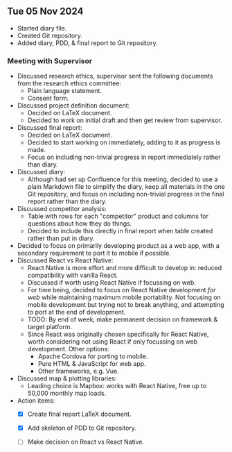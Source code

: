 ## Tue 05 Nov 2024
- Started diary file.
- Created Git repository.
- Added diary, PDD, & final report to Git repository.

### Meeting with Supervisor
- Discussed research ethics, supervisor sent the following documents from the research ethics committee:
  - Plain language statement.
  - Consent form.
- Discussed project definition document:
  - Decided on LaTeX document.
  - Decided to work on initial draft and then get review from supervisor.
- Discussed final report:
  - Decided on LaTeX document.
  - Decided to start working on immediately, adding to it as progress is made.
  - Focus on including non-trivial progress in report immediately rather than diary.
- Discussed diary:
  - Although had set up Confluence for this meeting, decided to use a plain Markdown file to simplify the diary, keep all materials in the one Git repository, and focus on including non-trivial progress in the final report rather than the diary.
- Discussed competitor analysis:
  - Table with rows for each "competitor" product and columns for questions about how they do things.
  - Decided to include this directly in final report when table created rather than put in diary.
- Decided to focus on primarily developing product as a web app, with a secondary requirement to port it to mobile if possible.
- Discussed React vs React Native:
  - React Native is more effort and more difficult to develop in: reduced compatibility with vanilla React.
  - Discussed if worth using React Native if focussing on web.
  - For time being, decided to focus on React Native development *for web* while maintaining maximum mobile portability. Not focusing on mobile development but trying not to break anything, and attempting to port at the end of development.
  - TODO: By end of week, make permanent decision on framework & target platform.
  - Since React was originally chosen specifically for React Native, worth considering not using React if only focussing on web development. Other options:
    - Apache Cordova for porting to mobile.
    - Pure HTML & JavaScript for web app.
    - Other frameworks, e.g. Vue.
- Discussed map & plotting libraries:
  - Leading choice is Mapbox: works with React Native, free up to 50,000 monthly map loads.
- Action items:
  - [X] Create final report LaTeX document.
  - [X] Add skeleton of PDD to Git repository.
  - [ ] Make decision on React vs React Native.

